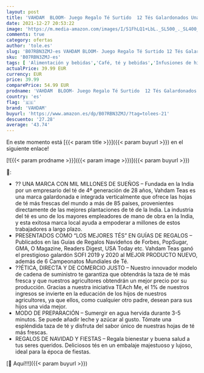 ```yaml
---
layout: post
title: 'VAHDAM  BLOOM- Juego Regalo Té Surtido  12 Tés Galardonados Una Caja De Presentación | Ingredientes 100% Naturales | Regalos Navidad para Mujeres y Hombres | Regalos Festivos para Todos'
date: 2021-12-27 20:53:22
image: 'https://m.media-amazon.com/images/I/51FhLQ1+LbL._SL500_._SL400_.jpg'
comments: true
category: ofertas
author: 'tole.es'
slug: 'B07RBN3ZMJ-es VAHDAM BLOOM- Juego Regalo Té Surtido 12 Tés Galardonados...'
sku: 'B07RBN3ZMJ-es'
tags: [ 'Alimentación y bebidas','Café, té y bebidas','Infusiones de hierbas','Té','navidad','vahdam', ]
actualPrice: 39.99 EUR
currency: EUR
price: 39.99
comparePrice: 54.99 EUR
prodname: 'VAHDAM  BLOOM- Juego Regalo Té Surtido  12 Tés Galardonados Una Caja De Presentación | Ingredientes 100% Naturales | Regalos Navidad para Mujeres y Hombres | Regalos Festivos para Todos'
country: 'es'
flag: '🇪🇸'
brand: 'VAHDAM'
buyurl: 'https://www.amazon.es/dp/B07RBN3ZMJ/?tag=tolees-21'
descuento: '27.28'
average: '43.74'
---
```


En este momento está [{{< param title >}}]({{< param buyurl >}}) en el siguiente enlace!

[![{{< param prodname >}}]({{< param image >}})]({{< param buyurl >}})

🔎:

- ?? UNA MARCA CON MIL MILLONES DE SUEÑOS – Fundada en la India por un empresario del té de 4ª generación de 28 años, Vahdam Teas es una marca galardonada e integrada verticalmente que ofrece las hojas de té más frescas del mundo a más de 85 países, provenientes directamente de las mejores plantaciones de té de la India. La industria del té es uno de los mayores empleadores de mano de obra en la India, y esta exitosa marca local ayuda a empoderar a millones de estos trabajadores a largo plazo.
- PRESENTADOS COMO “LOS MEJORES TÉS” EN GUÍAS DE REGALOS – Publicados en las Guías de Regalos Navideños de Forbes, PopSugar, GMA, O Magazine, Readers Digest, USA Today etc. Vahdam Teas ganó el prestigioso galardón SOFI 2019 y 2020 al MEJOR PRODUCTO NUEVO, además de 6 Campeonatos Mundiales de Té.
- ??ÉTICA, DIRECTA Y DE COMERCIO JUSTO – Nuestro innovador modelo de cadena de suministro te garantiza que obtendrás la taza de té más fresca y que nuestros agricultores obtendrán un mejor precio por su producción. Gracias a nuestra iniciativa TEAch Me, el 1% de nuestros ingresos se invierte en la educación de los hijos de nuestros agricultores, ya que ellos, como cualquier otro padre, desean para sus hijos una vida mejor.
- MODO DE PREPARACIÓN – Sumergir en agua hervida durante 3-5 minutos. Se puede añadir leche y azúcar al gusto. Tómate una espléndida taza de té y disfruta del sabor único de nuestras hojas de té más frescas.
- REGALOS DE NAVIDAD Y FIESTAS – Regala bienestar y buena salud a tus seres queridos. Deliciosos tés en un embalaje majestuoso y lujoso, ideal para la época de fiestas.

[🛒 Aquí!!!]({{< param buyurl >}})
